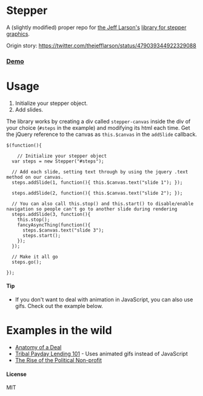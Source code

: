Stepper
===

A (slightly modified) proper repo for [the Jeff Larson's](http://github.com/thejefflarson) [library for stepper graphics](http://www.propublica.org/nerds/item/anatomy-of-a-stepper-graphic).

Origin story: <https://twitter.com/thejefflarson/status/479039344922329088>

### [Demo](http://mhkeller.github.io/stepper)

# Usage

1. Initialize your stepper object.
2. Add slides.

The library works by creating a div called `stepper-canvas` inside the div of your choice (`#steps` in the example) and modifying its html each time. Get the jQuery reference to the canvas as `this.$canvas` in the `addSlide` callback.

````
$(function(){

	// Initialize your stepper object
  var steps = new Stepper("#steps");

  // Add each slide, setting text through by using the jquery .text method on our canvas.
  steps.addSlide(1, function(){ this.$canvas.text("slide 1"); });

  steps.addSlide(2, function(){ this.$canvas.text("slide 2"); });

  // You can also call this.stop() and this.start() to disable/enable navigation so people can't go to another slide during rendering
  steps.addSlide(3, function(){ 
    this.stop();
    fancyAsyncThing(function(){
      steps.$canvas.text("slide 3"); 
      steps.start();
    });
  });

  // Make it all go
  steps.go();

});
````

#### Tip

* If you don't want to deal with animation in JavaScript, you can also use gifs. Check out the example below.

# Examples in the wild

* [Anatomy of a Deal](http://www.propublica.org/article/freddy-mac-mortgage-eisinger-arnold#how-freddies-investments-work)
* [Tribal Payday Lending 101](http://projects.aljazeera.com/2014/payday-nation/index.html#steps) - Uses animated gifs instead of JavaScript
* [The Rise of the Political Non-profit](http://www.thedailybeast.com/articles/2012/09/17/the-rise-of-the-political-non-profit.html)

#### License

MIT
